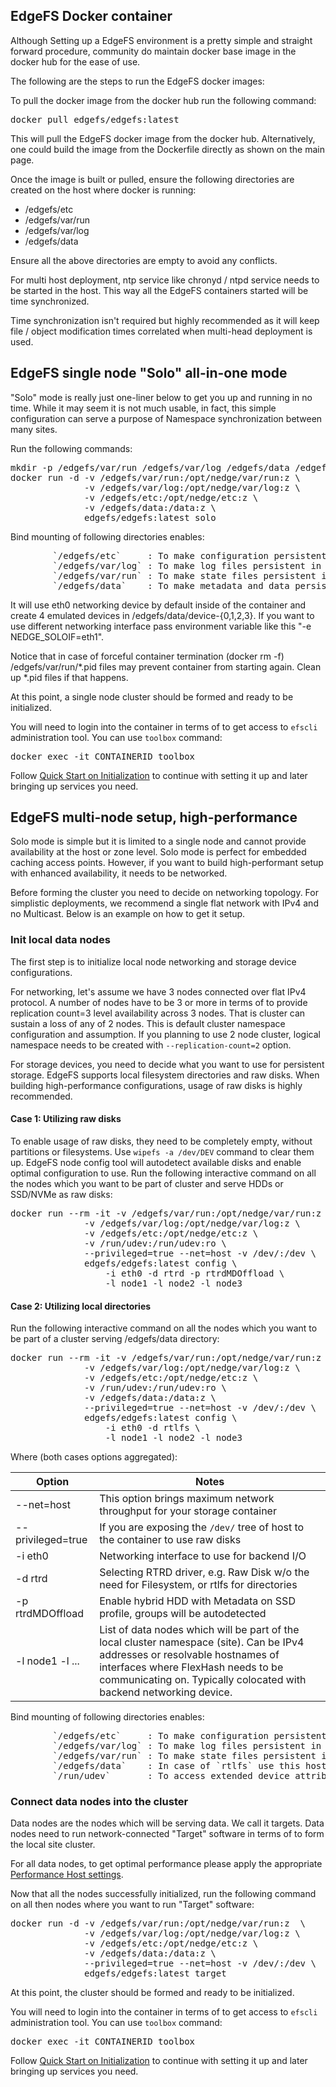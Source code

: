## EdgeFS Docker container

Although Setting up a EdgeFS environment is a pretty simple and straight forward procedure, community do maintain docker base image in the docker hub for the ease of use.

The following are the steps to run the EdgeFS docker images:

To pull the docker image from the docker hub run the following command:

<pre>
docker pull edgefs/edgefs:latest
</pre>

This will pull the EdgeFS docker image from the docker hub.
Alternatively, one could build the image from the Dockerfile directly as shown on the main page.

Once the image is built or pulled, ensure the following directories are created on the host where docker is running:

 - /edgefs/etc
 - /edgefs/var/run
 - /edgefs/var/log
 - /edgefs/data

Ensure all the above directories are empty to avoid any conflicts.

For multi host deployment, ntp service like chronyd / ntpd service needs to be started in the host. This way all the EdgeFS containers started will be time synchronized.

Time synchronization isn't required but highly recommended as it will keep file / object modification times correlated when multi-head deployment is used.

## EdgeFS single node "Solo" all-in-one mode

"Solo" mode is really just one-liner below to get you up and running in no time. While it may seem it is not much usable, in fact, this simple configuration can serve a purpose of Namespace synchronization between many sites.

Run the following commands:

<pre>
mkdir -p /edgefs/var/run /edgefs/var/log /edgefs/data /edgefs/etc
docker run -d -v /edgefs/var/run:/opt/nedge/var/run:z \
              -v /edgefs/var/log:/opt/nedge/var/log:z \
              -v /edgefs/etc:/opt/nedge/etc:z \
              -v /edgefs/data:/data:z \
              edgefs/edgefs:latest solo
</pre>

Bind mounting of following directories enables:
<pre>
        `/edgefs/etc`     : To make configuration persistent in the host.
        `/edgefs/var/log` : To make log files persistent in the host.
        `/edgefs/var/run` : To make state files persistent in the host.
        `/edgefs/data`    : To make metadata and data persistent in the host.
</pre>

It will use eth0 networking device by default inside of the container and create 4 emulated devices in /edgefs/data/device-{0,1,2,3}. If you want to use different networking interface pass environment variable like this "-e NEDGE_SOLOIF=eth1".

Notice that in case of forceful container termination (docker rm -f) /edgefs/var/run/\*.pid files may prevent container from starting again. Clean up \*.pid files if that happens.

At this point, a single node cluster should be formed and ready to be initialized.

You will need to login into the container in terms of to get access to `efscli` administration tool. You can use `toolbox` command:

<pre>
docker exec -it CONTAINERID toolbox
</pre>

Follow [Quick Start on Initialization](https://github.com/Nexenta/edgefs/wiki/Quick-Start---Initialization) to continue with setting it up and later bringing up services you need.

## EdgeFS multi-node setup, high-performance

Solo mode is simple but it is limited to a single node and cannot provide availability at the host or zone level. Solo mode is perfect for embedded caching access points. However, if you want to build high-performant setup with enhanced availability, it needs to be networked.

Before forming the cluster you need to decide on networking topology. For simplistic deployments, we recommend a single flat network with IPv4 and no Multicast. Below is an example on how to get it setup.

### Init local data nodes

The first step is to initialize local node networking and storage device configurations.

For networking, let's assume we have 3 nodes connected over flat IPv4 protocol. A number of nodes have to be 3 or more in terms of to provide replication count=3 level availability across 3 nodes. That is cluster can sustain a loss of any of 2 nodes. This is default cluster namespace configuration and assumption. If you planning to use 2 node cluster, logical namespace needs to be created with `--replication-count=2` option.

For storage devices, you need to decide what you want to use for persistent storage. EdgeFS supports local filesystem directories and raw disks. When building high-performance configurations, usage of raw disks is highly recommended.

#### Case 1: Utilizing raw disks

To enable usage of raw disks, they need to be completely empty, without partitions or filesystems. Use `wipefs -a /dev/DEV` command to clear them up. EdgeFS node config tool will autodetect available disks and enable optimal configuration to use.
Run the following interactive command on all the nodes which you want to be part of cluster and serve HDDs or SSD/NVMe as raw disks:

<pre>
docker run --rm -it -v /edgefs/var/run:/opt/nedge/var/run:z  \
              -v /edgefs/var/log:/opt/nedge/var/log:z \
              -v /edgefs/etc:/opt/nedge/etc:z \
              -v /run/udev:/run/udev:ro \
              --privileged=true --net=host -v /dev/:/dev \
              edgefs/edgefs:latest config \
                  -i eth0 -d rtrd -p rtrdMDOffload \
                  -l node1 -l node2 -l node3
</pre>

#### Case 2: Utilizing local directories

Run the following interactive command on all the nodes which you want to be part of a cluster serving /edgefs/data directory:

<pre>
docker run --rm -it -v /edgefs/var/run:/opt/nedge/var/run:z  \
              -v /edgefs/var/log:/opt/nedge/var/log:z \
              -v /edgefs/etc:/opt/nedge/etc:z \
              -v /run/udev:/run/udev:ro \
              -v /edgefs/data:/data:z \
              --privileged=true --net=host -v /dev/:/dev \
              edgefs/edgefs:latest config \
                  -i eth0 -d rtlfs \
                  -l node1 -l node2 -l node3
</pre>

Where (both cases options aggregated):

| Option | Notes |
|--------|-------|
| --net=host | This option brings maximum network throughput for your storage container |
| --privileged=true | If you are exposing the `/dev/` tree of host to the container to use raw disks |
| -i eth0 | Networking interface to use for backend I/O |
| -d rtrd | Selecting RTRD driver, e.g. Raw Disk w/o the need for Filesystem, or rtlfs for directories |
| -p rtrdMDOffload | Enable hybrid HDD with Metadata on SSD profile, groups will be autodetected |
| -l node1 -l ... | List of data nodes which will be part of the local cluster namespace (site). Can be IPv4 addresses or resolvable hostnames of interfaces where FlexHash needs to be communicating on. Typically colocated with backend networking device. |

Bind mounting of following directories enables:
<pre>
        `/edgefs/etc`     : To make configuration persistent in the host.
        `/edgefs/var/log` : To make log files persistent in the host.
        `/edgefs/var/run` : To make state files persistent in the host.
        `/edgefs/data`    : In case of `rtlfs` use this host location as emulated storage devices.
        `/run/udev`       : To access extended device attributes via udevadm.
</pre>

### Connect data nodes into the cluster

Data nodes are the nodes which will be serving data. We call it targets. Data nodes need to run network-connected "Target" software in terms of to form the local site cluster.

For all data nodes, to get optimal performance please apply the appropriate [Performance Host settings](https://github.com/Nexenta/edgefs/wiki/Performance-Host-Settings).

Now that all the nodes successfully initialized, run the following command on all then nodes where you want to run "Target" software:

<pre>
docker run -d -v /edgefs/var/run:/opt/nedge/var/run:z  \
              -v /edgefs/var/log:/opt/nedge/var/log:z \
              -v /edgefs/etc:/opt/nedge/etc:z \
              -v /edgefs/data:/data:z \
              --privileged=true --net=host -v /dev/:/dev \
              edgefs/edgefs:latest target
</pre>

At this point, the cluster should be formed and ready to be initialized.

You will need to login into the container in terms of to get access to `efscli` administration tool. You can use `toolbox` command:

<pre>
docker exec -it CONTAINERID toolbox
</pre>

Follow [Quick Start on Initialization](https://github.com/Nexenta/edgefs/wiki/Quick-Start---Initialization) to continue with setting it up and later bringing up services you need.